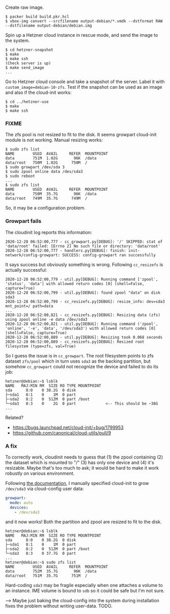 Create raw image.

```console
$ packer build build.pkr.hcl
$ vbox-img convert --srcfilename output-debian/*.vmdk --dstformat RAW --dstfilename output-debian/debian.img
```

Spin up a Hetzner cloud instance in rescue mode, and send the image to the
system.

```console
$ cd hetzner-snapshot
$ make
$ make ssh
(Check server is up)
$ make send_image
...
```

Go to Hetzner cloud console and take a snapshot of the server. Label it with
`custom_image=debian-10-zfs`. Test if the snapshot can be used as an image
and also if the cloud-init works:

```console
$ cd ../hetzner-use
$ make
$ make ssh
```

### FIXME

The zfs pool is not resized to fit to the disk. It seems growpart cloud-init
module is not working. Manual resizing works:

```console
$ sudo zfs list
NAME        USED  AVAIL     REFER  MOUNTPOINT
data        751M  1.02G       96K  /data
data/root   750M  1.02G      750M  /
$ sudo growpart /dev/sda 3
$ sudo zpool online data /dev/sda3
$ sudo reboot
...
$ sudo zfs list
NAME        USED  AVAIL     REFER  MOUNTPOINT
data        750M  35.7G       96K  /data
data/root   749M  35.7G      749M  /
```

So, it may be a configuration problem.


### Growpart fails

The cloudinit log reports this information:

```
2020-12-28 06:52:00,777 - cc_growpart.py[DEBUG]: '/' SKIPPED: stat of 'data/root' failed: [Errno 2] No such file or directory: 'data/root'
2020-12-28 06:52:00,777 - handlers.py[DEBUG]: finish: init-network/config-growpart: SUCCESS: config-growpart ran successfully
```

It says success but obviously something is wrong. Following `cc_resizefs` is
actually successful:

```
2020-12-28 06:52:00,779 - util.py[DEBUG]: Running command ['zpool', 'status', 'data'] with allowed return codes [0] (shell=False, capture=True)
2020-12-28 06:52:00,799 - util.py[DEBUG]: found zpool "data" on disk sda3
2020-12-28 06:52:00,799 - cc_resizefs.py[DEBUG]: resize_info: dev=sda3 mnt_point=/ path=data
...
2020-12-28 06:52:00,821 - cc_resizefs.py[DEBUG]: Resizing data (zfs) using zpool online -e data /dev/sda3
2020-12-28 06:52:00,821 - util.py[DEBUG]: Running command ('zpool', 'online', '-e', 'data', '/dev/sda3') with allowed return codes [0] (shell=False, capture=True)
2020-12-28 06:52:00,889 - util.py[DEBUG]: Resizing took 0.068 seconds
2020-12-28 06:52:00,889 - cc_resizefs.py[DEBUG]: Resized root filesystem (type=zfs, val=True)
```

So I guess the issue is in `cc_growpart`. The root filesystem points to zfs
dataset `zfs/pool` which in turn uses `sda3` as the backing partition, but
somehow `cc_growpart` could not recognize the device and failed to do its job:

```
hetzner@debian:~$ lsblk
NAME   MAJ:MIN RM  SIZE RO TYPE MOUNTPOINT
sda      8:0    0 38.2G  0 disk
├─sda1   8:1    0    1M  0 part
├─sda2   8:2    0  512M  0 part /boot
└─sda3   8:3    0    2G  0 part             <-- This should be ~38G
...
```

Related?

- https://bugs.launchpad.net/cloud-init/+bug/1799953
- https://github.com/canonical/cloud-utils/pull/9


### A fix

To correctly work, cloudinit needs to guess that (1) the zpool containing
(2) the dataset which is mounted to "/" (3) has only one device and (4) it's
resizable. Maybe that's too much to ask; it would be hard to make it work
robustly on various environment.

Following [the documentation][doc], I manually specified cloud-init to grow
`/dev/sda3` via cloud-config user data:

```yaml
growpart:
  mode: auto
  devices:
    - /dev/sda3
```

and it now works! Both the partition and zpool are resized to fit to the disk.

```
hetzner@debian:~$ lsblk
NAME   MAJ:MIN RM  SIZE RO TYPE MOUNTPOINT
sda      8:0    0 38.2G  0 disk
├─sda1   8:1    0    1M  0 part
├─sda2   8:2    0  512M  0 part /boot
└─sda3   8:3    0 37.7G  0 part
...
hetzner@debian:~$ sudo zfs list
NAME        USED  AVAIL     REFER  MOUNTPOINT
data        752M  35.7G       96K  /data
data/root   751M  35.7G      751M  /
```

Hard-coding `sda3` may be fragile especially when one attaches a volume to an
instance. IME volume is bound to `sdb` so it could be safe but I'm not sure.

--> Maybe just baking the cloud-config into the system during installation
fixes the problem without writing user-data. TODO.

[doc]: https://cloudinit.readthedocs.io/en/latest/topics/examples.html#grow-partitions
